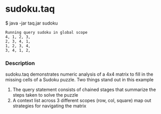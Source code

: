 # sudoku.taq

$ java -jar taq.jar sudoku

```
Running query sudoku in global scope 
4, 1, 2, 3,
2, 3, 4, 1,
1, 2, 3, 4,
3, 4, 1, 2,
```

### Description 

sudoku.taq demonstrates numeric analysis of a 4x4 matrix to fill in the missing cells 
of a Sudoku puzzle. Two things stand out in this example

1. The query statement consists of chained stages that summarize the steps taken to 
   solve the puzzle
2. A context list across 3 different scopes (row, col, square) map out strategies for 
   navigating the matrix 
   